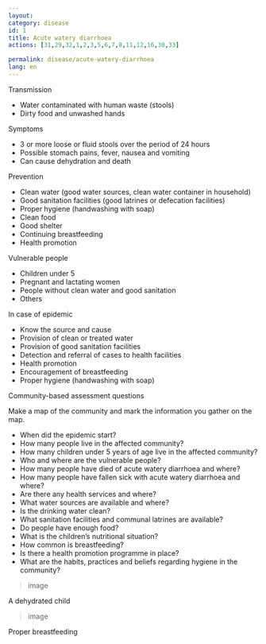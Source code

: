 ```yaml
---
layout: 
category: disease
id: 1 
title: Acute watery diarrhoea
actions: [31,29,32,1,2,3,5,6,7,8,11,12,16,30,33]

permalink: disease/acute-watery-diarrhoea
lang: en
---
```


Transmission

- Water contaminated with human waste (stools)
- Dirty food and unwashed hands

Symptoms

- 3 or more loose or fluid stools over the period of 24 hours
- Possible stomach pains, fever, nausea and vomiting
- Can cause dehydration and death

Prevention

- Clean water (good water sources, clean water container in household)
- Good sanitation facilities (good latrines or defecation facilities)
- Proper hygiene (handwashing with soap)
- Clean food
- Good shelter
- Continuing breastfeeding
- Health promotion

Vulnerable people

- Children under 5
- Pregnant and lactating women
- People without clean water and good sanitation
- Others

In case of epidemic

- Know the source and cause
- Provision of clean or treated water
- Provision of good sanitation facilities
- Detection and referral of cases to
health facilities
- Health promotion
- Encouragement of breastfeeding
- Proper hygiene (handwashing with
soap)

Community-based assessment questions

Make a map of the community and mark the information you gather on the map.

- When did the epidemic start?
- How many people live in the affected
community?
- How many children under 5 years of
age live in the affected community?
- Who and where are the vulnerable
people?
- How many people have died of acute
watery diarrhoea and where?
- How many people have fallen sick with
acute watery diarrhoea and where?
- Are there any health services and
where?
- What water sources are available
and where?
- Is the drinking water clean?
- What sanitation facilities and
communal latrines are available?
- Do people have enough food?
- What is the children’s nutritional
situation?
- How common is breastfeeding?
- Is there a health promotion
programme in place?
- What are the habits, practices
and beliefs regarding hygiene in
the community?

> image

A dehydrated child

> image

Proper breastfeeding

